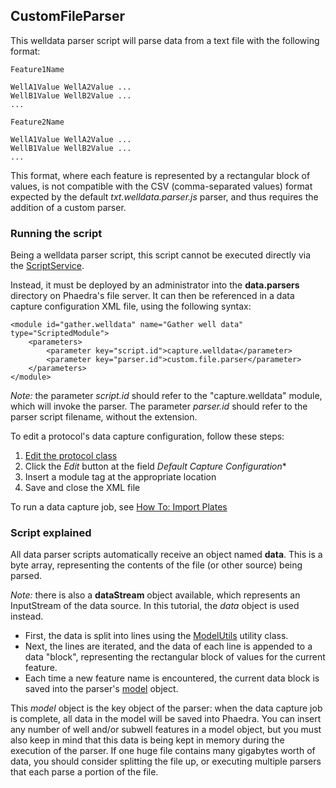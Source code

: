 ## CustomFileParser

This welldata parser script will parse data from a text file with the following format:

	Feature1Name
	
	WellA1Value	WellA2Value	...
	WellB1Value	WellB2Value	...
	...
	
	Feature2Name
	
	WellA1Value	WellA2Value	...
	WellB1Value	WellB2Value	...
	...

This format, where each feature is represented by a rectangular block of values, is not compatible with the
CSV (comma-separated values) format expected by the default _txt.welldata.parser.js_ parser,
and thus requires the addition of a custom parser.

### Running the script

Being a welldata parser script, this script cannot be executed directly via the [ScriptService](https://www.phaedra.io/javadoc/eu/openanalytics/phaedra/base/scripting/api/ScriptService.html).

Instead, it must be deployed by an administrator into the **data.parsers** directory on Phaedra's file server.
It can then be referenced in a data capture configuration XML file, using the following syntax:

	<module id="gather.welldata" name="Gather well data" type="ScriptedModule">
		<parameters>
			<parameter key="script.id">capture.welldata</parameter>
			<parameter key="parser.id">custom.file.parser</parameter>
		</parameters>
	</module>

_Note:_ the parameter _script.id_ should refer to the "capture.welldata" module, which will invoke the parser.
The parameter _parser.id_ should refer to the parser script filename, without the extension.

To edit a protocol's data capture configuration, follow these steps:

1. [Edit the protocol class](https://www.phaedra.io/howtos/edit-protocol-class)
2. Click the _Edit_ button at the field *Default Capture Configuration**
3. Insert a module tag at the appropriate location
4. Save and close the XML file

To run a data capture job, see [How To: Import Plates](https://www.phaedra.io/howtos/import-plates)

### Script explained 

All data parser scripts automatically receive an object named **data**. This is a byte array, representing the contents of the
file (or other source) being parsed.

_Note:_ there is also a **dataStream** object available, which represents an InputStream of the data source. In this tutorial, the _data_
object is used instead.

* First, the data is split into lines using the [ModelUtils](https://www.phaedra.io/javadoc/eu/openanalytics/phaedra/datacapture/parser/util/ModelUtils.html) utility class.
* Next, the lines are iterated, and the data of each line is appended to a data "block", representing the rectangular block
of values for the current feature.
* Each time a new feature name is encountered, the current data block is saved into the parser's
[model](https://www.phaedra.io/javadoc/eu/openanalytics/phaedra/datacapture/parser/model/ParsedModel.html) object.

This _model_ object is the key object of the parser: when the data capture job is complete, all data in the model will be saved into Phaedra.
You can insert any number of well and/or subwell features in a model object, but you must also keep in mind that this data is being kept in memory
during the execution of the parser. If one huge file contains many gigabytes worth of data, you should consider splitting the file up, or
executing multiple parsers that each parse a portion of the file.